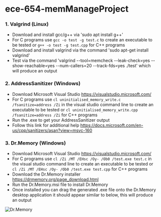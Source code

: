# ece-654-memManageProject

### 1. Valgrind (Linux)

* Download and install gcc/g++ via 'sudo apt install g++'
* For C programs use `gcc -o test -g test.c` to create an executable to be tested or `g++ -o test -g test.cpp` for C++ programs
* Download and install valgrind via the command 'sudo apt-get install valgrind'
* Test via the command 'valgrind --tool=memcheck --leak-check=yes --show-reachable=yes --num-callers=20 --track-fds=yes ./test' which will produce an output

### 2. AddressSanitizer (Windows)

* Download Microsoft Visual Studio https://visualstudio.microsoft.com/
* For C programs use `cl uninitialised_memory_write.c /fsanitize=address /Zi` in the visual studio command line to create an executable to be tested or `cl uninitialised_memory_write.cpp /fsanitize=address /Zi` for C++ programs
* Run the .exe to get your AddressSanitizer output
* Follow this link for additional help https://docs.microsoft.com/en-us/cpp/sanitizers/asan?view=msvc-160

### 3. Dr.Memory (Windows)

* Download Microsoft Visual Studio https://visualstudio.microsoft.com/
* For C programs use `cl /Zi /MT /EHsc /Oy- /Ob0 /test.exe test.c` in the visual studio command line to create an executable to be tested or `cl /Zi /MT /EHsc /Oy- /Ob0 /test.exe test.cpp` for C++ programs
* Download the Dr.Memory installer https://drmemory.org/page_download.html
* Run the Dr.Memory.msi file to install Dr.Memory
* Once installed you can drag the generated .exe file onto the Dr.Memory desktop application it should appear similar to below, this will produce an output

![Dr.Memory](https://i.imgur.com/S6BcqE5.png)



